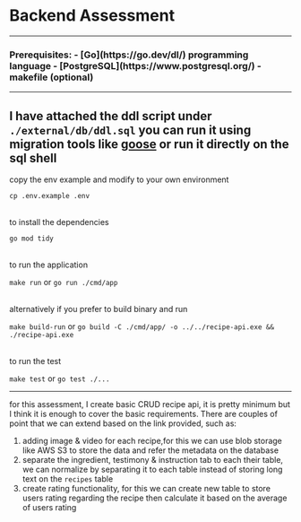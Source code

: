 # Backend Assessment

---
<h3>Prerequisites:
- [Go](https://go.dev/dl/) programming language
- [PostgreSQL](https://www.postgresql.org/)
- makefile (optional)

---
I have attached the ddl script under ```./external/db/ddl.sql```
you can run it using migration tools like [goose](https://github.com/pressly/goose) or run it directly on the sql shell
---
copy the env example and modify to your own environment

```cp .env.example .env```

<br>
to install the dependencies

```go mod tidy```

<br>
to run the application

```make run``` or ```go run ./cmd/app```

<br>
alternatively if you prefer to build binary and run

```make build-run``` or ```go build -C ./cmd/app/ -o ../../recipe-api.exe && ./recipe-api.exe```

<br>
to run the test 

```make test``` or ```go test ./...```

---
for this assessment, I create basic CRUD recipe api, it is pretty minimum but I think it is enough to cover the basic requirements.
There are couples of point that we can extend based on the link provided, such as:
1. adding image & video for each recipe,for this we can use blob storage like AWS S3 to store the data and refer the metadata on the database
2. separate the ingredient, testimony & instruction tab to each their table, we can normalize by separating it to each table instead of storing long text on the ```recipes``` table
3. create rating functionality, for this we can create new table to store users rating regarding the recipe then calculate it based on the average of users rating